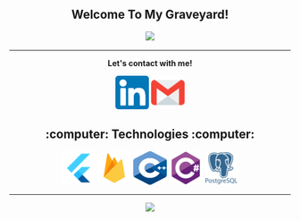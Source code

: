 <h2 align="center">Welcome To My Graveyard!</h2>
<p align="center">
<img src="https://media.giphy.com/media/3og0ILLVvPp8d64Jd6/giphy.gif?cid=ecf05e478uddwd8yi45oeuqaycl21uwwnwecjheuppvekiz3&rid=giphy.gif&ct=g" >

</p>

<hr>
<p align="center">
  <b>Let's contact with me!</b>

  <p align="center">
    <a href="https://www.linkedin.com/in/sarikayarslan/" alt="Linkedin"><img src="https://raw.githubusercontent.com/sarikayarslan/sarikayarslan/master/images/linkedin.svg" height:"60" width="60"></a>
    <a href="mailto:sarikayarslan@gmail.com" alt="Contact me"><img src="https://raw.githubusercontent.com/sarikayarslan/sarikayarslan/master/images/gmail.svg" height:"60" width="60"></a>
  </p> 

<h2 align="center">:computer: Technologies :computer:</h2>

<p align="center">
      <img src="https://raw.githubusercontent.com/sarikayarslan/sarikayarslan/master/images/flutter.png" width="60" height="60">
    <img src="https://raw.githubusercontent.com/sarikayarslan/sarikayarslan/master/images/firebase.png" width="60" height="60">
    <img src="https://raw.githubusercontent.com/sarikayarslan/sarikayarslan/master/images/Cpp.svg" width="60" height="60">
    <img src="https://raw.githubusercontent.com/sarikayarslan/sarikayarslan/master/images/csharp.png" width="60" height="60">
    <img src="https://raw.githubusercontent.com/sarikayarslan/sarikayarslan/master/images/postgresql.png" width="60" height="60">

</p>

<hr>

<p align="center">
  
  <img src="https://github-readme-stats.vercel.app/api?username=oguzyldrmx&show_icons=true">
</p>
